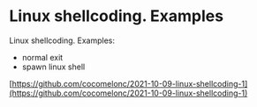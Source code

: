 # Linux shellcoding. Examples

Linux shellcoding. Examples:
* normal exit
* spawn linux shell

[https://github.com/cocomelonc/2021-10-09-linux-shellcoding-1](https://github.com/cocomelonc/2021-10-09-linux-shellcoding-1)
